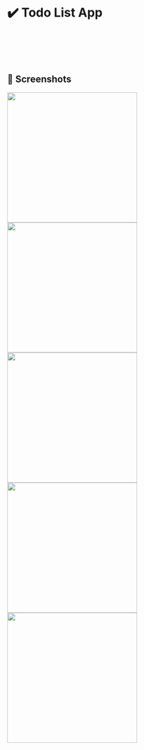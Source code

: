 # ✔️ Todo List App

<br />


 </br> </br>
</p>

## 📸 Screenshots
<img src='https://www.linkpicture.com/q/IMG_6420.png' type='image' width="300"> <img src='https://www.linkpicture.com/q/IMG_6422.png' type='image' width="300">
<img src='https://www.linkpicture.com/q/IMG_6423.png' type='image' width="300"> <img src='https://www.linkpicture.com/q/IMG_6424.png' type='image' width="300"> <img src='https://www.linkpicture.com/q/IMG_6425.png' type='image' width="300">
